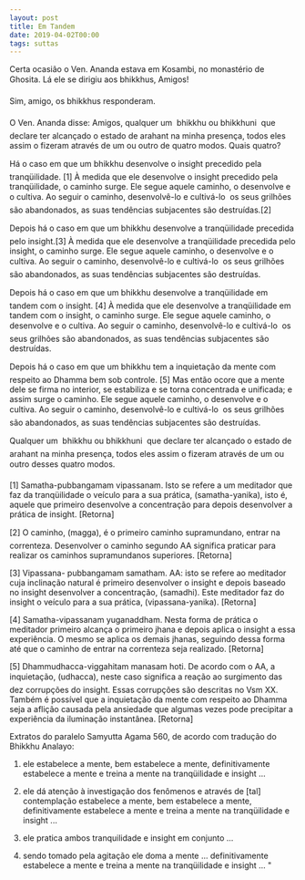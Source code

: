 ```yaml
---
layout: post
title: Em Tandem
date: 2019-04-02T00:00
tags: suttas
---
```

Certa ocasião o Ven. Ananda estava em Kosambi, no monastério de Ghosita. Lá ele se dirigiu aos bhikkhus, Amigos!

Sim, amigo, os bhikkhus responderam.

O Ven. Ananda disse: Amigos, qualquer um  bhikkhu ou bhikkhuni  que declare ter alcançado o estado de arahant na minha presença, todos eles assim o fizeram através de um ou outro de quatro modos. Quais quatro?

Há o caso em que um bhikkhu desenvolve o insight precedido pela tranqüilidade. [1] À medida que ele desenvolve o insight precedido pela tranqüilidade, o caminho surge. Ele segue aquele caminho, o desenvolve e o cultiva. Ao seguir o caminho, desenvolvê-lo e cultivá-lo  os seus grilhões são abandonados, as suas tendências subjacentes são destruídas.[2]

Depois há o caso em que um bhikkhu desenvolve a tranqüilidade precedida pelo insight.[3] À medida que ele desenvolve a tranqüilidade precedida pelo insight, o caminho surge. Ele segue aquele caminho, o desenvolve e o cultiva. Ao seguir o caminho, desenvolvê-lo e cultivá-lo  os seus grilhões são abandonados, as suas tendências subjacentes são destruídas.

Depois há o caso em que um bhikkhu desenvolve a tranqüilidade em tandem com o insight. [4] À medida que ele desenvolve a tranqüilidade em tandem com o insight, o caminho surge. Ele segue aquele caminho, o desenvolve e o cultiva. Ao seguir o caminho, desenvolvê-lo e cultivá-lo  os seus grilhões são abandonados, as suas tendências subjacentes são destruídas.

Depois há o caso em que um bhikkhu tem a inquietação da mente com respeito ao Dhamma bem sob controle. [5] Mas então ocore que a mente dele se firma no interior, se estabiliza e se torna concentrada e unificada; e assim surge o caminho. Ele segue aquele caminho, o desenvolve e o cultiva. Ao seguir o caminho, desenvolvê-lo e cultivá-lo  os seus grilhões são abandonados, as suas tendências subjacentes são destruídas.

Qualquer um  bhikkhu ou bhikkhuni  que declare ter alcançado o estado de arahant na minha presença, todos eles assim o fizeram através de um ou outro desses quatro modos.

[1] Samatha-pubbangamam vipassanam. Isto se refere a um meditador que faz da tranqüilidade o veículo para a sua prática, (samatha-yanika), isto é, aquele que primeiro desenvolve a concentração para depois desenvolver a prática de insight. [Retorna]

[2] O caminho, (magga), é o primeiro caminho supramundano, entrar na correnteza. Desenvolver o caminho segundo AA significa praticar para realizar os caminhos supramundanos superiores. [Retorna]

[3] Vipassana- pubbangamam samatham. AA: isto se refere ao meditador cuja inclinação natural é primeiro desenvolver o insight e depois baseado no insight desenvolver a concentração, (samadhi). Este meditador faz do insight o veículo para a sua prática, (vipassana-yanika). [Retorna]

[4] Samatha-vipassanam yuganaddham. Nesta forma de prática o meditador primeiro alcança o primeiro jhana e depois aplica o insight a essa experiência. O mesmo se aplica os demais jhanas, seguindo dessa forma até que o caminho de entrar na correnteza seja realizado. [Retorna]

[5] Dhammudhacca-viggahitam manasam hoti. De acordo com o AA, a inquietação, (udhacca), neste caso significa a reação ao surgimento das dez corrupções do insight. Essas corrupções são descritas no Vsm XX. Também é possível que a inquietação da mente com respeito ao Dhamma seja a aflição causada pela ansiedade que algumas vezes pode precipitar a experiência da iluminação instantânea. [Retorna]

Extratos do paralelo Samyutta Agama 560, de acordo com tradução do Bhikkhu Analayo:

1) ele estabelece a mente, bem estabelece a mente, definitivamente estabelece a mente e treina a mente na tranqüilidade e insight ...

2) ele dá atenção à investigação dos fenômenos e através de [tal] contemplação estabelece a mente, bem estabelece a mente, definitivamente estabelece a mente e treina a mente na tranqüilidade e insight ...

3) ele pratica ambos tranquilidade e insight em conjunto ...

4) sendo tomado pela agitação ele doma a mente ... definitivamente estabelece a mente e treina a mente na tranqüilidade e insight ... "

